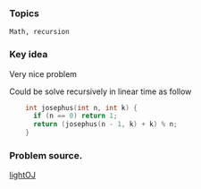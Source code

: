 ### Topics

    Math, recursion

### Key idea

Very nice problem

Could be solve recursively in linear time as follow

```C++
    int josephus(int n, int k) {
      if (n == 0) return 1;
      return (josephus(n - 1, k) + k) % n;
    }
```

### Problem source.

  [lightOJ](lightoj.com/volume_showproblem.php?problem=1179)
